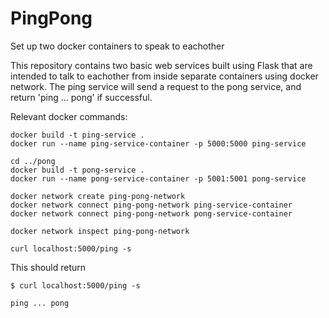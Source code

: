 # PingPong
Set up two docker containers to speak to eachother

This repository contains two basic web services built using Flask that are intended to talk to eachother from inside separate containers using docker network. The ping service will send a request to the pong service, and return 'ping ... pong' if successful. 

Relevant docker commands:
```cd ~/ping
docker build -t ping-service .
docker run --name ping-service-container -p 5000:5000 ping-service

cd ../pong
docker build -t pong-service .
docker run --name pong-service-container -p 5001:5001 pong-service

docker network create ping-pong-network
docker network connect ping-pong-network ping-service-container
docker network connect ping-pong-network pong-service-container

docker network inspect ping-pong-network

curl localhost:5000/ping -s
```

This should return
```
$ curl localhost:5000/ping -s

ping ... pong

```